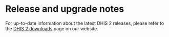 # Release and upgrade notes

For up-to-date information about the latest DHIS 2 releases, please refer to the [DHIS 2 downloads](https://www.dhis2.org/downloads) page on our website.


